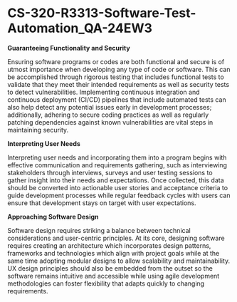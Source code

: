 # CS-320-R3313-Software-Test-Automation_QA-24EW3
**Guaranteeing Functionality and Security**

Ensuring software programs or codes are both functional and secure is of utmost importance when developing any type of code or software. This can be accomplished through rigorous testing that includes functional tests to validate that they meet their intended requirements as well as security tests to detect vulnerabilities. Implementing continuous integration and continuous deployment (CI/CD) pipelines that include automated tests can also help detect any potential issues early in development processes; additionally, adhering to secure coding practices as well as regularly patching dependencies against known vulnerabilities are vital steps in maintaining security.

**Interpreting User Needs**

Interpreting user needs and incorporating them into a program begins with effective communication and requirements gathering, such as interviewing stakeholders through interviews, surveys and user testing sessions to gather insight into their needs and expectations. Once collected, this data should be converted into actionable user stories and acceptance criteria to guide development processes while regular feedback cycles with users can ensure that development stays on target with user expectations.

**Approaching Software Design**

Software design requires striking a balance between technical considerations and user-centric principles. At its core, designing software requires creating an architecture which incorporates design patterns, frameworks and technologies which align with project goals while at the same time adopting modular designs to allow scalability and maintainability. UX design principles should also be embedded from the outset so the software remains intuitive and accessible while using agile development methodologies can foster flexibility that adapts quickly to changing requirements.
